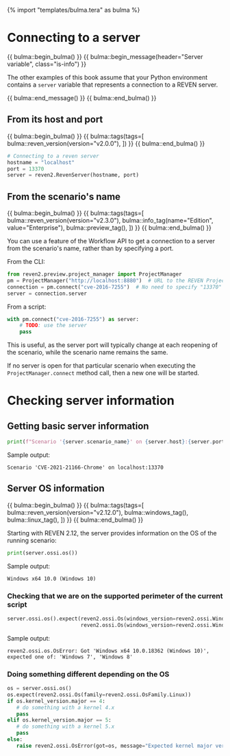 {% import "templates/bulma.tera" as bulma %}

# Connecting to a server


{{ bulma::begin_bulma() }}
{{ bulma::begin_message(header="Server variable", class="is-info") }}
<p>
    The other examples of this book assume that your Python environment contains a <code>server</code> variable that represents a connection to a REVEN server.
</p>
{{ bulma::end_message() }}
{{ bulma::end_bulma() }}

## From its host and port

{{ bulma::begin_bulma() }}
{{ bulma::tags(tags=[
  bulma::reven_version(version="v2.0.0"),
]) }}
{{ bulma::end_bulma() }}

```py
# Connecting to a reven server
hostname = "localhost"
port = 13370
server = reven2.RevenServer(hostname, port)
```

## From the scenario's name

{{ bulma::begin_bulma() }}
{{ bulma::tags(tags=[
  bulma::reven_version(version="v2.3.0"),
  bulma::info_tag(name="Edition", value="Enterprise"),
  bulma::preview_tag(),
]) }}
{{ bulma::end_bulma() }}

You can use a feature of the Workflow API to get a connection to a server from the scenario's name, rather than by specifying a port.

From the CLI:

```py
from reven2.preview.project_manager import ProjectManager
pm = ProjectManager("http://localhost:8880")  # URL to the REVEN Project Manager
connection = pm.connect("cve-2016-7255")  # No need to specify "13370"
server = connection.server
```

From a script:

```py
with pm.connect("cve-2016-7255") as server:
    # TODO: use the server
    pass
```

This is useful, as the server port will typically change at each reopening of the scenario, while the scenario name remains the same.

If no server is open for that particular scenario when executing the `ProjectManager.connect` method call, then a new one will be started.

# Checking server information

## Getting basic server information

```py
print(f"Scenario '{server.scenario_name}' on {server.host}:{server.port}")
```

Sample output:

```
Scenario 'CVE-2021-21166-Chrome' on localhost:13370
```

## Server OS information

{{ bulma::begin_bulma() }}
{{ bulma::tags(tags=[
  bulma::reven_version(version="v2.12.0"),
  bulma::windows_tag(),
  bulma::linux_tag(),
]) }}
{{ bulma::end_bulma() }}

Starting with REVEN 2.12, the server provides information on the OS of the running scenario:

```py
print(server.ossi.os())
```

Sample output:

```
Windows x64 10.0 (Windows 10)
```

### Checking that we are on the supported perimeter of the current script

```py
server.ossi.os().expect(reven2.ossi.Os(windows_version=reven2.ossi.WindowsVersion.Windows7),
                        reven2.ossi.Os(windows_version=reven2.ossi.WindowsVersion.Windows8))
```

Sample output:

```
reven2.ossi.os.OsError: Got 'Windows x64 10.0.18362 (Windows 10)', expected one of: 'Windows 7', 'Windows 8'
```

### Doing something different depending on the OS

```py
os = server.ossi.os()
os.expect(reven2.ossi.Os(family=reven2.ossi.OsFamily.Linux))
if os.kernel_version.major == 4:
   # do something with a kernel 4.x
   pass
elif os.kernel_version.major == 5:
   # do something with a kernel 5.x
   pass
else:
   raise reven2.ossi.OsError(got=os, message="Expected kernel major version 4 or 5")
```
